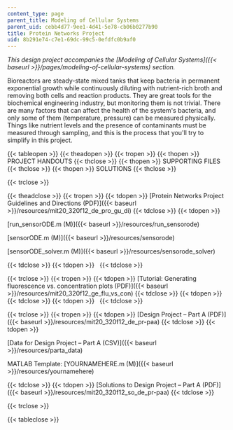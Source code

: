 ```yaml
---
content_type: page
parent_title: Modeling of Cellular Systems
parent_uid: cebb4d77-9ee1-4d41-5e78-cb06b0277b90
title: Protein Networks Project
uid: 8b291e74-c7e1-69dc-99c5-0efdfc0b9af0
---
```


_This design project accompanies the [Modeling of Cellular Systems]({{< baseurl >}}/pages/modeling-of-cellular-systems) section._

Bioreactors are steady-state mixed tanks that keep bacteria in permanent exponential growth while continuously diluting with nutrient-rich broth and removing both cells and reaction products. They are great tools for the biochemical engineering industry, but monitoring them is not trivial. There are many factors that can affect the health of the system's bacteria, and only some of them (temperature, pressure) can be measured physically. Things like nutrient levels and the presence of contaminants must be measured through sampling, and this is the process that you'll try to simplify in this project.

{{< tableopen >}}
{{< theadopen >}}
{{< tropen >}}
{{< thopen >}}
PROJECT HANDOUTS
{{< thclose >}}
{{< thopen >}}
SUPPORTING FILES
{{< thclose >}}
{{< thopen >}}
SOLUTIONS
{{< thclose >}}

{{< trclose >}}

{{< theadclose >}}
{{< tropen >}}
{{< tdopen >}}
[Protein Networks Project Guidelines and Directions (PDF)]({{< baseurl >}}/resources/mit20_320f12_de_pro_gu_di)
{{< tdclose >}}
{{< tdopen >}}


[run\_sensorODE.m (M)]({{< baseurl >}}/resources/run_sensorode)

[sensorODE.m (M)]({{< baseurl >}}/resources/sensorode)

[sensorODE\_solver.m (M)]({{< baseurl >}}/resources/sensorode_solver)


{{< tdclose >}}
{{< tdopen >}}
 
{{< tdclose >}}

{{< trclose >}}
{{< tropen >}}
{{< tdopen >}}
[Tutorial: Generating fluorescence vs. concentration plots (PDF)]({{< baseurl >}}/resources/mit20_320f12_ge_flu_vs_con)
{{< tdclose >}}
{{< tdopen >}}
 
{{< tdclose >}}
{{< tdopen >}}
 
{{< tdclose >}}

{{< trclose >}}
{{< tropen >}}
{{< tdopen >}}
[Design Project – Part A (PDF)]({{< baseurl >}}/resources/mit20_320f12_de_pr-paa)
{{< tdclose >}}
{{< tdopen >}}


[Data for Design Project – Part A (CSV)]({{< baseurl >}}/resources/parta_data)

MATLAB Template: [YOURNAMEHERE.m (M)]({{< baseurl >}}/resources/yournamehere)


{{< tdclose >}}
{{< tdopen >}}
[Solutions to Design Project – Part A (PDF)]({{< baseurl >}}/resources/mit20_320f12_so_de_pr-paa)
{{< tdclose >}}

{{< trclose >}}

{{< tableclose >}}